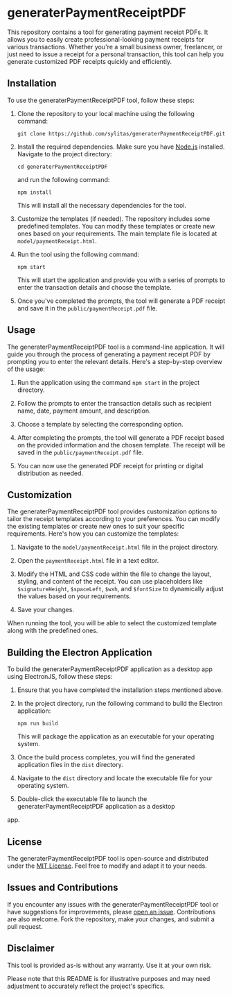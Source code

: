# generaterPaymentReceiptPDF

This repository contains a tool for generating payment receipt PDFs. It allows you to easily create professional-looking payment receipts for various transactions. Whether you're a small business owner, freelancer, or just need to issue a receipt for a personal transaction, this tool can help you generate customized PDF receipts quickly and efficiently.

## Installation

To use the generaterPaymentReceiptPDF tool, follow these steps:

1. Clone the repository to your local machine using the following command:

   ```
   git clone https://github.com/sylitas/generaterPaymentReceiptPDF.git
   ```

2. Install the required dependencies. Make sure you have [Node.js](https://nodejs.org) installed. Navigate to the project directory:

   ```
   cd generaterPaymentReceiptPDF
   ```

   and run the following command:

   ```
   npm install
   ```

   This will install all the necessary dependencies for the tool.

3. Customize the templates (if needed). The repository includes some predefined templates. You can modify these templates or create new ones based on your requirements. The main template file is located at `model/paymentReceipt.html`.

4. Run the tool using the following command:

   ```
   npm start
   ```

   This will start the application and provide you with a series of prompts to enter the transaction details and choose the template.

5. Once you've completed the prompts, the tool will generate a PDF receipt and save it in the `public/paymentReceipt.pdf` file.

## Usage

The generaterPaymentReceiptPDF tool is a command-line application. It will guide you through the process of generating a payment receipt PDF by prompting you to enter the relevant details. Here's a step-by-step overview of the usage:

1. Run the application using the command `npm start` in the project directory.

2. Follow the prompts to enter the transaction details such as recipient name, date, payment amount, and description.

3. Choose a template by selecting the corresponding option.

4. After completing the prompts, the tool will generate a PDF receipt based on the provided information and the chosen template. The receipt will be saved in the `public/paymentReceipt.pdf` file.

5. You can now use the generated PDF receipt for printing or digital distribution as needed.

## Customization

The generaterPaymentReceiptPDF tool provides customization options to tailor the receipt templates according to your preferences. You can modify the existing templates or create new ones to suit your specific requirements. Here's how you can customize the templates:

1. Navigate to the `model/paymentReceipt.html` file in the project directory.

2. Open the `paymentReceipt.html` file in a text editor.

3. Modify the HTML and CSS code within the file to change the layout, styling, and content of the receipt. You can use placeholders like `$signatureHeight`, `$spaceLeft`, `$wxh`, and `$fontSize` to dynamically adjust the values based on your requirements.

4. Save your changes.

When running the tool, you will be able to select the customized template along with the predefined ones.

## Building the Electron Application

To build the generaterPaymentReceiptPDF application as a desktop app using ElectronJS, follow these steps:

1. Ensure that you have completed the installation steps mentioned above.

2. In the project directory, run the following command to build the Electron application:

   ```
   npm run build
   ```

   This will package the application as an executable for your operating system.

3. Once the build process completes, you will find the generated application files in the `dist` directory.

4. Navigate to the `dist` directory and locate the executable file for your operating system.

5. Double-click the executable file to launch the generaterPaymentReceiptPDF application as a desktop

app.

## License

The generaterPaymentReceiptPDF tool is open-source and distributed under the [MIT License](LICENSE). Feel free to modify and adapt it to your needs.

## Issues and Contributions

If you encounter any issues with the generaterPaymentReceiptPDF tool or have suggestions for improvements, please [open an issue](https://github.com/sylitas/generaterPaymentReceiptPDF/issues). Contributions are also welcome. Fork the repository, make your changes, and submit a pull request.

## Disclaimer

This tool is provided as-is without any warranty. Use it at your own risk.

Please note that this README is for illustrative purposes and may need adjustment to accurately reflect the project's specifics.
